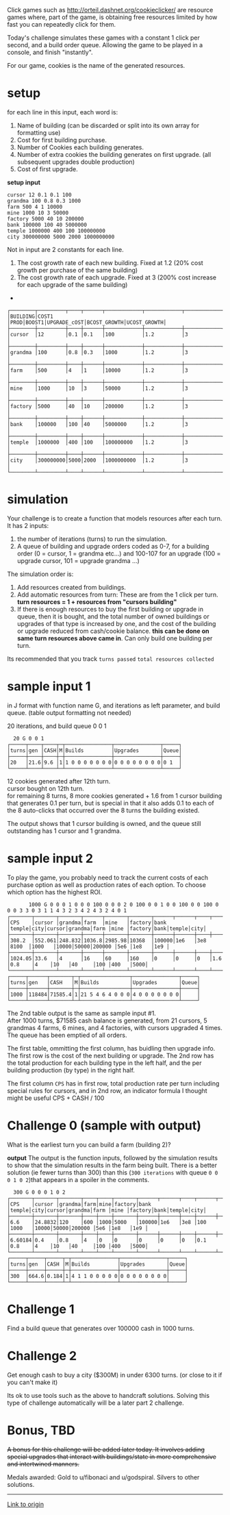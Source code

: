 Click games such as http://orteil.dashnet.org/cookieclicker/ are resource games where, part of the game, is obtaining free resources limited by how  fast you can repeatedly click for them.

Today's challenge simulates these games with a constant 1 click per second, and a build order queue.  Allowing the game to be played in a console, and finish "instantly".

For our game, cookies is the name of the generated resources.

# setup

for each line in this input, each word is:  

1. Name of building (can be discarded or split into its own array for formatting use)  
2. Cost for first building purchase.  
3. Number of Cookies each building generates.  
4. Number of extra cookies the building generates on first upgrade.  (all subsequent upgrades double production)  
5. Cost of first upgrade.

**setup input**

    cursor 12 0.1 0.1 100              
    grandma 100 0.8 0.3 1000           
    farm 500 4 1 10000                 
    mine 1000 10 3 50000               
    factory 5000 40 10 200000          
    bank 100000 100 40 5000000         
    temple 1000000 400 100 100000000   
    city 300000000 5000 2000 1000000000


Not in input are 2 constants for each line.   

1.  The cost growth rate of each new building.  Fixed at 1.2 (20% cost growth per purchase of the same building)
2.  The cost growth rate of each upgrade.  Fixed at 3 (200% cost increase for each upgrade of the same building)

-
 

    ┌────────┬─────────┬────┬──────┬────────────┬────────────┬────────────┐
    │BUILDING│COST1    │PROD│BOOST1│UPGRADE_cOST│BCOST_GROWTH│UCOST_GROWTH│
    ├────────┼─────────┼────┼──────┼────────────┼────────────┼────────────┤
    │cursor  │12       │0.1 │0.1   │100         │1.2         │3           │
    ├────────┼─────────┼────┼──────┼────────────┼────────────┼────────────┤
    │grandma │100      │0.8 │0.3   │1000        │1.2         │3           │
    ├────────┼─────────┼────┼──────┼────────────┼────────────┼────────────┤
    │farm    │500      │4   │1     │10000       │1.2         │3           │
    ├────────┼─────────┼────┼──────┼────────────┼────────────┼────────────┤
    │mine    │1000     │10  │3     │50000       │1.2         │3           │
    ├────────┼─────────┼────┼──────┼────────────┼────────────┼────────────┤
    │factory │5000     │40  │10    │200000      │1.2         │3           │
    ├────────┼─────────┼────┼──────┼────────────┼────────────┼────────────┤
    │bank    │100000   │100 │40    │5000000     │1.2         │3           │
    ├────────┼─────────┼────┼──────┼────────────┼────────────┼────────────┤
    │temple  │1000000  │400 │100   │100000000   │1.2         │3           │
    ├────────┼─────────┼────┼──────┼────────────┼────────────┼────────────┤
    │city    │300000000│5000│2000  │1000000000  │1.2         │3           │
    └────────┴─────────┴────┴──────┴────────────┴────────────┴────────────┘

   
# simulation
Your challenge is to create a function that models resources after each turn.  It has 2 inputs:

1. the number of iterations (turns) to run the simulation.
2. A queue of building and upgrade orders coded as 0-7, for a building order (0 = cursor, 1 = grandma etc...) and 100-107 for an upgrade (100 = upgrade cursor, 101 = upgrade grandma ...)

The simulation order is:

1. Add resources created from buildings.
2. Add automatic resources from turn:  These are from the 1 click per turn.  **turn resources = 1 + resources from "cursors building"**
3. If there is enough resources to buy the first building or upgrade in queue, then it is bought, and the total number of owned buildings or upgrades of that type is increased by one, and the cost of the building or upgrade reduced from cash/cookie balance.  **this can be done on same turn resources above came in**.  Can only build one building per turn.

Its recommended that you track `turns passed` `total resources collected`

# sample input 1
in J format with function name G, and iterations as left parameter, and build queue.  (table output formatting not needed)

20 iterations, and build queue 0 0 1 

      20 G 0 0 1
    ┌─────┬────┬────┬─┬───────────────┬───────────────┬─────┐
    │turns│gen │CASH│M│Builds         │Upgrades       │Queue│
    ├─────┼────┼────┼─┼───────────────┼───────────────┼─────┤
    │20   │21.6│9.6 │1│1 0 0 0 0 0 0 0│0 0 0 0 0 0 0 0│0 1  │
    └─────┴────┴────┴─┴───────────────┴───────────────┴─────┘


12 cookies generated after 12th turn.  
cursor bought on 12th turn.  
for remaining 8 turns, 8 more cookies generated + 1.6 from 1 cursor building that generates 0.1 per turn, but is special in that it also adds 0.1 to each of the 8 auto-clicks that occurred over the 8 turns the building existed.

The output shows that 1 cursor building is owned, and the queue still outstanding has 1 cursor and 1 grandma.

# sample input 2

To play the game, you probably need to track the current costs of each purchase option as well as production rates of each option.  To choose which option has the highest ROI.

           1000 G 0 0 0 1 0 0 0 100 0 0 0 2 0 100 0 0 1 0 0 100 0 0 100 0 0 0 3 3 0 3 1 1 4 3 2 3 4 2 4 3 2 4 0 1
    ┌───────┬───────┬───────┬──────┬───────┬───────┬──────┬──────┬────┬──────┬───────┬─────┬─────┬───────┬────┬──────┬────┐
    │CPS    │cursor │grandma│farm  │mine   │factory│bank  │temple│city│cursor│grandma│farm │mine │factory│bank│temple│city│
    ├───────┼───────┼───────┼──────┼───────┼───────┼──────┼──────┼────┼──────┼───────┼─────┼─────┼───────┼────┼──────┼────┤
    │308.2  │552.061│248.832│1036.8│2985.98│10368  │100000│1e6   │3e8 │8100  │1000   │10000│50000│200000 │5e6 │1e8   │1e9 │
    ├───────┼───────┼───────┼──────┼───────┼───────┼──────┼──────┼────┼──────┼───────┼─────┼─────┼───────┼────┼──────┼────┤
    │1024.05│33.6   │4      │16    │60     │160    │0     │0     │0   │1.6   │0.8    │4    │10   │40     │100 │400   │5000│
    └───────┴───────┴───────┴──────┴───────┴───────┴──────┴──────┴────┴──────┴───────┴─────┴─────┴───────┴────┴──────┴────┘
    ┌─────┬──────┬───────┬─┬────────────────┬───────────────┬─────┐
    │turns│gen   │CASH   │M│Builds          │Upgrades       │Queue│
    ├─────┼──────┼───────┼─┼────────────────┼───────────────┼─────┤
    │1000 │118484│71585.4│1│21 5 4 6 4 0 0 0│4 0 0 0 0 0 0 0│     │
    └─────┴──────┴───────┴─┴────────────────┴───────────────┴─────┘

The 2nd table output is the same as sample input #1.  
After 1000 turns, $71585 cash balance is generated, from 21 cursors, 5 grandmas 4 farms, 6 mines, and 4 factories, with cursors upgraded 4 times.  The queue has been emptied of all orders.

The first table, ommitting the first column, has buidling then upgrade info.  The first row is the cost of the next building or upgrade.  The 2nd row has the total production for each building type in the left half, and the per building production (by type) in the right half.

The first column `CPS` has in first row, total production rate per turn including special rules for cursors, and in 2nd row, an indicator formula I thought might be useful CPS + CASH / 100

# Challenge 0 (sample with output)
What is the earliest turn you can build a farm (building 2)?

**output**
The output is the function inputs, followed by the simulation results to show that the simulation results in the farm being built.  There is a better solution (ie fewer turns than 300) than this (`300 iterations` with queue `0 0 0 1 0 2`)that appears in a spoiler in the comments.

      300 G 0 0 0 1 0 2
    ┌───────┬───────┬───────┬────┬────┬───────┬──────┬──────┬────┬──────┬───────┬─────┬─────┬───────┬────┬──────┬────┐
    │CPS    │cursor │grandma│farm│mine│factory│bank  │temple│city│cursor│grandma│farm │mine │factory│bank│temple│city│
    ├───────┼───────┼───────┼────┼────┼───────┼──────┼──────┼────┼──────┼───────┼─────┼─────┼───────┼────┼──────┼────┤
    │6.6    │24.8832│120    │600 │1000│5000   │100000│1e6   │3e8 │100   │1000   │10000│50000│200000 │5e6 │1e8   │1e9 │
    ├───────┼───────┼───────┼────┼────┼───────┼──────┼──────┼────┼──────┼───────┼─────┼─────┼───────┼────┼──────┼────┤
    │6.60184│0.4    │0.8    │4   │0   │0      │0     │0     │0   │0.1   │0.8    │4    │10   │40     │100 │400   │5000│
    └───────┴───────┴───────┴────┴────┴───────┴──────┴──────┴────┴──────┴───────┴─────┴─────┴───────┴────┴──────┴────┘
    ┌─────┬─────┬─────┬─┬───────────────┬───────────────┬─────┐
    │turns│gen  │CASH │M│Builds         │Upgrades       │Queue│
    ├─────┼─────┼─────┼─┼───────────────┼───────────────┼─────┤
    │300  │664.6│0.184│1│4 1 1 0 0 0 0 0│0 0 0 0 0 0 0 0│     │
    └─────┴─────┴─────┴─┴───────────────┴───────────────┴─────┘


# Challenge 1
Find a build queue that generates over 100000 cash in 1000 turns.

# Challenge 2
Get enough cash to buy a city ($300M) in under 6300 turns.  (or close to it if you can't make it)

Its ok to use tools such as the above to handcraft solutions.  Solving this type of challenge automatically will be a later part 2 challenge.

# Bonus, TBD
~~A bonus for this challenge will be added later today.  It involves adding special upgrades that interact with buildings/state in more comprehensive and intertwined manners.~~ 

Medals awarded:  Gold to u/fibonaci and u/godspiral.  Silvers to other solutions.

---

[Link to origin](https://www.reddit.com/r/dailyprogrammer/40035o)